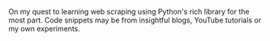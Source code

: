 On my quest to learning web scraping using Python's rich library for the most part. Code snippets may be from insightful blogs, YouTube tutorials or my own experiments.